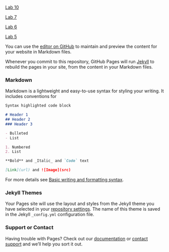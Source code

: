 [Lab 10](https://editor.p5js.org/jwtenge/sketches/Qp1sXcmrj)

[Lab 7](https://editor.p5js.org/jwtenge/sketches/Lw5f9b1FM)

[Lab 6](https://editor.p5js.org/jwtenge/sketches/iBXpWwK3y)

[Lab 5](https://editor.p5js.org/jwtenge/sketches/RBMR8hWG4)





















You can use the [editor on GitHub](https://github.com/Jared2003/MAGD150/edit/gh-pages/README.md) to maintain and preview the content for your website in Markdown files.

Whenever you commit to this repository, GitHub Pages will run [Jekyll](https://jekyllrb.com/) to rebuild the pages in your site, from the content in your Markdown files.

### Markdown

Markdown is a lightweight and easy-to-use syntax for styling your writing. It includes conventions for

```markdown
Syntax highlighted code block

# Header 1
## Header 2
### Header 3

- Bulleted
- List

1. Numbered
2. List

**Bold** and _Italic_ and `Code` text

[Link](url) and ![Image](src)  
```

For more details see [Basic writing and formatting syntax](https://docs.github.com/en/github/writing-on-github/getting-started-with-writing-and-formatting-on-github/basic-writing-and-formatting-syntax).

### Jekyll Themes

Your Pages site will use the layout and styles from the Jekyll theme you have selected in your [repository settings](https://github.com/Jared2003/MAGD150/settings/pages). The name of this theme is saved in the Jekyll `_config.yml` configuration file.

### Support or Contact

Having trouble with Pages? Check out our [documentation](https://docs.github.com/categories/github-pages-basics/) or [contact support](https://support.github.com/contact) and we’ll help you sort it out.
